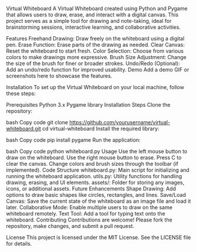 Virtual Whiteboard
A Virtual Whiteboard created using Python and Pygame that allows users to draw, erase, and interact with a digital canvas. This project serves as a simple tool for drawing and note-taking, ideal for brainstorming sessions, interactive learning, and collaborative activities.

Features
Freehand Drawing: Draw freely on the whiteboard using a digital pen.
Erase Function: Erase parts of the drawing as needed.
Clear Canvas: Reset the whiteboard to start fresh.
Color Selection: Choose from various colors to make drawings more expressive.
Brush Size Adjustment: Change the size of the brush for finer or broader strokes.
Undo/Redo (Optional): Add an undo/redo function for improved usability.
Demo
Add a demo GIF or screenshots here to showcase the features.

Installation
To set up the Virtual Whiteboard on your local machine, follow these steps:

Prerequisites
Python 3.x
Pygame library
Installation Steps
Clone the repository:

bash
Copy code
git clone https://github.com/yourusername/virtual-whiteboard.git
cd virtual-whiteboard
Install the required library:

bash
Copy code
pip install pygame
Run the application:

bash
Copy code
python whiteboard.py
Usage
Use the left mouse button to draw on the whiteboard.
Use the right mouse button to erase.
Press C to clear the canvas.
Change colors and brush sizes through the toolbar (if implemented).
Code Structure
whiteboard.py: Main script for initializing and running the whiteboard application.
utils.py: Utility functions for handling drawing, erasing, and UI elements.
assets/: Folder for storing any images, icons, or additional assets.
Future Enhancements
Shape Drawing: Add options to draw basic shapes like circles, rectangles, and lines.
Save/Load Canvas: Save the current state of the whiteboard as an image file and load it later.
Collaborative Mode: Enable multiple users to draw on the same whiteboard remotely.
Text Tool: Add a tool for typing text onto the whiteboard.
Contributing
Contributions are welcome! Please fork the repository, make changes, and submit a pull request.

License
This project is licensed under the MIT License. See the LICENSE file for details.
